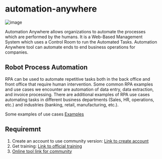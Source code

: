 # automation-anywhere
![image](https://user-images.githubusercontent.com/22028539/120869764-8ea1af00-c56d-11eb-8848-8a74fa44dacf.png)

Automation Anywhere allows organizations to automate the processes which are performed by the humans. It is a Web-Based Management System which uses a Control Room to run the Automated Tasks. Automation Anywhere tool can automate ends to end business operations for companies.

## Robot Process Automation
RPA can be used to automate repetitive tasks both in the back office and front office that require human intervention. Some common RPA examples and use cases we encounter are automation of data entry, data extraction, and invoice processing. There are additional examples of RPA use cases automating tasks in different business departments (Sales, HR, operations, etc.) and industries (banking, retail, manufacturing, etc.).

Some examples of use cases [Examples](https://research.aimultiple.com/robotic-process-automation-use-cases/#customer-service)

## Requiremnt
1. Create an account to use community version: [Link to create account](https://apeople.automationanywhere.com/sso/s/login/?inst=2t)
2. Get training: [Link to official training](https://apeople.automationanywhere.com/s/group/0F96F000000l2H1SAI/training-and-certification)
3. [Online tool link for community](https://community2.cloud-2.automationanywhere.digital/#/login?next=/index)
